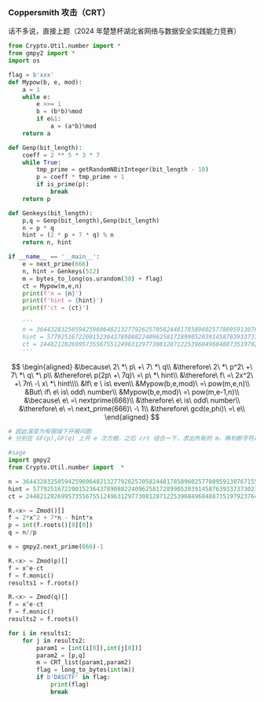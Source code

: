 ### Coppersmith 攻击（CRT）

话不多说，直接上题（2024 年楚慧杯湖北省网络与数据安全实践能力竞赛）

```python
from Crypto.Util.number import *
from gmpy2 import *
import os

flag = b'xxx'
def Mypow(b, e, mod):
    a = 1
    while e:
        e >>= 1
        b = (b*b)%mod
        if e&1:
            a = (a*b)%mod
    return a

def Genp(bit_length):
    coeff = 2 ** 5 * 3 * 7
    while True:
        tmp_prime = getRandomNBitInteger(bit_length - 10)
        p = coeff * tmp_prime + 1
        if is_prime(p):
            break
    return p

def Genkeys(bit_length):
    p,q = Genp(bit_length),Genp(bit_length)
    n = p * q
    hint = (2 * p + 7 * q) % n
    return n, hint

if __name__ == '__main__':
    e = next_prime(666)
    n, hint = Genkeys(512)
    m = bytes_to_long(os.urandom(30) + flag)
    ct = Mypow(m,e,n)
    print(f'n = {n}')
    print(f'hint = {hint}')
    print(f'ct = {ct}')

    '''
    n = 36443283250594259606482132779262570582448178589602577809591307671554949253094255209079689901493052116793388954529442162972106210862341856282788030374324677114528044629385805693771773377070021111949953333360526159026822968061585876873187059674130307295006486032106471182393880915860569773206853864515489855553
    hint = 57792516722001523643789088224096258172899052039145876393373730235406451592173971020702024058282699663364267742428240581839287357212741266617791207580236457
    ct = 24482128269957355675512496312977308128712253968496848873519792376434347925427116612997489113223781321628516365811583310346553402215907938918891908853234881284620764982626375301219763593402089309909155204943747718536894186749932544428588048770663458669109073657836937287831725958017345747881678942488157429000
    '''
```

$$
\begin{aligned}
&\because\ 2\ *\ p\ +\ 7\ *\ q\\
&\therefore\ 2\ *\ p^2\ +\ 7\ *\ q\ *\ p\\
&\therefore\ p(2p\ +\ 7q)\ =\ p\ *\ hint\\
&\therefore\ f\ =\ 2x^2\ +\ 7n\ -\ x\ *\ hint\\\\
&If\ e \ is\ even\\
&Mypow(b,e,mod)\ =\ pow(m,e,n)\\
&But\ if\ e\ is\ odd\ number\\
&Mypow(b,e,mod)\ =\ pow(m,e-1,n)\\
&\because\ e\ =\ nextprime(666)\\
&\therefore\ e\ is\ odd\ number\\
&\therefore\ e\ =\ next_prime(666)\ -\ 1\\
&\therefore\ gcd(e,phi)\ =\ e\\
\end{aligned}
$$

```python
# 因此演变为有限域下开根问题
# 分别在 GF(p),GF(q) 上开 e 次方根，之后 crt 组合一下，求出所有的 m，再判断字符串中是否含有 DASCTF 即可得到 flag

#sage
import gmpy2
from Crypto.Util.number import  *

n = 36443283250594259606482132779262570582448178589602577809591307671554949253094255209079689901493052116793388954529442162972106210862341856282788030374324677114528044629385805693771773377070021111949953333360526159026822968061585876873187059674130307295006486032106471182393880915860569773206853864515489855553
hint = 57792516722001523643789088224096258172899052039145876393373730235406451592173971020702024058282699663364267742428240581839287357212741266617791207580236457
ct = 24482128269957355675512496312977308128712253968496848873519792376434347925427116612997489113223781321628516365811583310346553402215907938918891908853234881284620764982626375301219763593402089309909155204943747718536894186749932544428588048770663458669109073657836937287831725958017345747881678942488157429000

R.<x> = Zmod()[]
f = 2*x^2 + 7*n - hint*x
p = int(f.roots()[0][0])
q = n//p

e = gmpy2.next_prime(666)-1

R.<x> = Zmod(p)[]
f = x^e-ct
f = f.monic()
results1 = f.roots()

R.<x> = Zmod(q)[]
f = x^e-ct
f = f.monic()
results2 = f.roots()

for i in results1:
	for j in results2:
		param1 = [int(i[0]),int(j[0])]
		param2 = [p,q]
		m = CRT_list(param1,param2)
		flag = long_to_bytes(int(m))
		if b'DASCTF' in flag:
			print(flag)
			break
```

